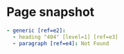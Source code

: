 # Page snapshot

```yaml
- generic [ref=e2]:
  - heading "404" [level=1] [ref=e3]
  - paragraph [ref=e4]: Not Found
```
